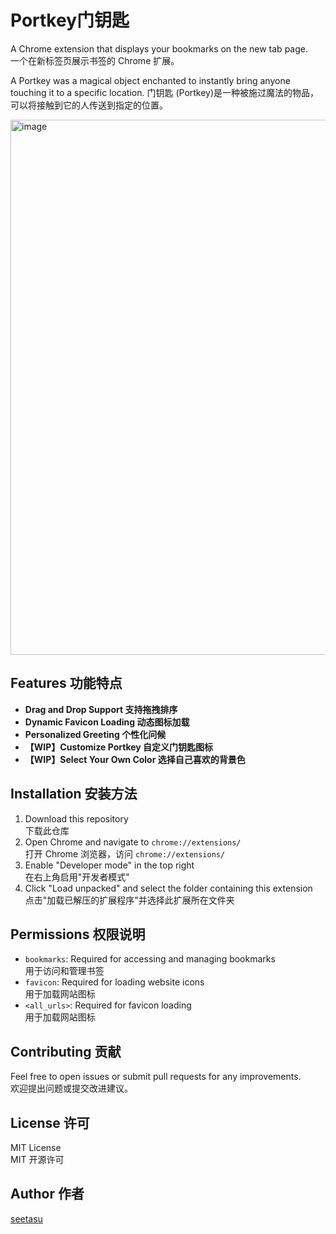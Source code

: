 # Portkey门钥匙

A Chrome extension that displays your bookmarks on the new tab page.  
一个在新标签页展示书签的 Chrome 扩展。

A Portkey was a magical object enchanted to instantly bring anyone touching it to a specific location.
门钥匙 (Portkey)是一种被施过魔法的物品，可以将接触到它的人传送到指定的位置。

<img width="856" alt="image" src="https://github.com/user-attachments/assets/07864c28-ebf8-41b0-987a-c3c84e5cf7d1" />


## Features 功能特点

- **Drag and Drop Support 支持拖拽排序**  
- **Dynamic Favicon Loading 动态图标加载**  
- **Personalized Greeting 个性化问候**
- **【WIP】Customize Portkey 自定义门钥匙图标**
- **【WIP】Select Your Own Color 选择自己喜欢的背景色**


 
## Installation 安装方法

1. Download this repository  
   下载此仓库
2. Open Chrome and navigate to `chrome://extensions/`  
   打开 Chrome 浏览器，访问 `chrome://extensions/`
3. Enable "Developer mode" in the top right  
   在右上角启用"开发者模式"
4. Click "Load unpacked" and select the folder containing this extension  
   点击"加载已解压的扩展程序"并选择此扩展所在文件夹



## Permissions 权限说明

- `bookmarks`: Required for accessing and managing bookmarks  
  用于访问和管理书签
- `favicon`: Required for loading website icons  
  用于加载网站图标
- `<all_urls>`: Required for favicon loading  
  用于加载网站图标

## Contributing 贡献

Feel free to open issues or submit pull requests for any improvements.  
欢迎提出问题或提交改进建议。

## License 许可

MIT License  
MIT 开源许可

## Author 作者

[seetasu](https://github.com/seetasu) 
